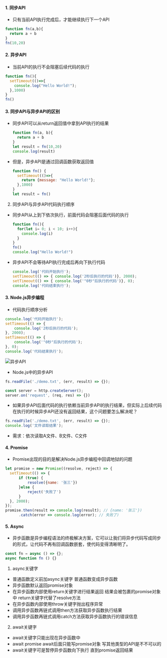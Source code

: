 
#### 1. 同步API

  - 只有当前API执行完成后，才能继续执行下一个API

  ```js
  function fn(a,b){
    return a + b
  }
  fn(10,20)
  ```

#### 2. 异步API

  - 当前API的执行不会阻塞后续代码的执行

  ```js
  function fn(){
    setTimeout(()=>{
      console.log("Hello World!");
    },1000)
  }
  fn()
  ```

#### 3. 同步API与异步API的区别

  - 同步API可以从return返回值中拿到API执行的结果

    ```js
    function fn(a, b){
      return a + b
    }
    let result = fn(10,20)
    console.log(result)
    ```
  
  - 但是，异步API是通过回调函数获取返回值

    ```js
    function fn() {
      setTimeout(()=>{
        return {message: "Hello World!"};
      },1000)
    }
    let result = fn()
    ```
 2. 同步API与异步API代码执行顺序

  - 同步API从上到下依次执行，前面代码会阻塞后面代码的执行

    ```js
    function fn(){
      for(let i= 0; i < 10; i++){
        console.log(i)
      }
    }
    fn()
    console.log("Hello World!")
    ```
  - 异步API不会等待API执行完成后再向下执行代码

    ```js
    console.log('代码开始执行'); 
    setTimeout(() => { console.log('2秒后执行的代码')}, 2000);
    setTimeout(() => { console.log('"0秒"后执行的代码')}, 0); 
    console.log('代码结束执行');
    ```

#### 3. Node.js异步编程

  - 代码执行顺序分析

  ```js
  console.log('代码开始执行');
  setTimeout(() => {
      console.log('2秒后执行的代码');
  }, 2000); 
  setTimeout(() => {
      console.log('"0秒"后执行的代码');
  }, 0);
  console.log('代码结束执行');
  ```

  ![异步API](imgs/异步API.jpg)

  - Node.js中的异步API

  ```js
  fs.readFile('./demo.txt', (err, result) => {});

  const server = http.createServer();
  server.on('request', (req, res) => {})
  ```

  - 如果异步API后面代码的执行依赖当前异步API的执行结果，但实际上后续代码在执行的时候异步API还没有返回结果，这个问题要怎么解决呢？

  ```js
  fs.readFile('./demo.txt', (err, result) => {});
  console.log('文件读取结果');
  ```

  - 需求：依次读取A文件、B文件、C文件

#### 4. Promise

  - Promise出现的目的是解决Node.js异步编程中回调地狱的问题

  ```js
  let promise = new Promise((resolve, reject) => {
    setTimeout(() => {
        if (true) {
            resolve({name: '张三'})
        }else {
            reject('失败了') 
        } 
    }, 2000);
  });
  promise.then(result => console.log(result); // {name: '张三'})
        .catch(error => console.log(error); // 失败了)
  ```

#### 5. Async

  - 异步函数是异步编程语法的终极解决方案，它可以让我们将异步代码写成同步的形式，让代码不再有回调函数嵌套，使代码变得清晰明了。


  ```js
  const fn = async () => {};
  async function fn () {}
  ```
1. async关键字

 - 普通函数定义前加async关键字 普通函数变成异步函数
 - 异步函数默认返回promise对象
 - 在异步函数内部使用return关键字进行结果返回 结果会被包裹的promise对象中 return关键字代替了resolve方法
 - 在异步函数内部使用throw关键字抛出程序异常
 - 调用异步函数再链式调用then方法获取异步函数执行结果
 - 调用异步函数再链式调用catch方法获取异步函数执行的错误信息


2. await关键字

  - await关键字只能出现在异步函数中
  - await promise await后面只能写promise对象 写其他类型的API是不不可以的
  - await关键字可是暂停异步函数向下执行 直到promise返回结果
